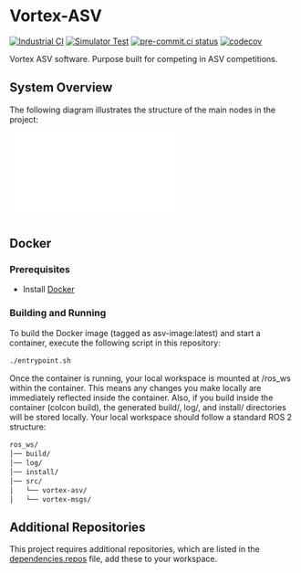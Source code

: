 # Vortex-ASV
[![Industrial CI](https://github.com/vortexntnu/vortex-asv/actions/workflows/industrial-ci.yml/badge.svg)](https://github.com/vortexntnu/vortex-asv/actions/workflows/industrial-ci.yml)
[![Simulator Test](https://github.com/vortexntnu/vortex-asv/actions/workflows/simulator-test.yml/badge.svg)](https://github.com/vortexntnu/vortex-asv/actions/workflows/simulator-test.yml)
[![pre-commit.ci status](https://results.pre-commit.ci/badge/github/vortexntnu/vortex-asv/main.svg)](https://results.pre-commit.ci/latest/github/vortexntnu/vortex-asv/main)
[![codecov](https://codecov.io/github/vortexntnu/vortex-asv/graph/badge.svg?token=UERULMD5ES)](https://codecov.io/github/vortexntnu/vortex-asv)

Vortex ASV software. Purpose built for competing in ASV competitions.

## System Overview

The following diagram illustrates the structure of the main nodes in the project:

![System Overview](docs/ros2_graph.pdf)

## Docker
### Prerequisites
- Install [Docker](https://www.docker.com/get-started)
### Building and Running
To build the Docker image (tagged as asv-image:latest) and start a container, execute the following script in this repository:
```bash
./entrypoint.sh
```
Once the container is running, your local workspace is mounted at /ros_ws within the container. This means any changes you make locally are immediately reflected inside the container. Also, if you build inside the container (colcon build), the generated build/, log/, and install/ directories will be stored locally. Your local workspace should follow a standard ROS 2 structure:
```
ros_ws/
│── build/
│── log/
│── install/
│── src/
│   └── vortex-asv/
│   └── vortex-msgs/
```

## Additional Repositories
This project requires additional repositories, which are listed in the [dependencies.repos](dependencies.repos) file, add these to your workspace.
